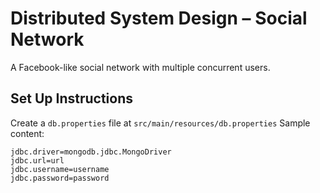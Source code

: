 # Distributed System Design – Social Network
A Facebook-like social network with multiple concurrent users.

## Set Up Instructions
Create a `db.properties` file at `src/main/resources/db.properties`
Sample content:
```
jdbc.driver=mongodb.jdbc.MongoDriver
jdbc.url=url
jdbc.username=username
jdbc.password=password
```
